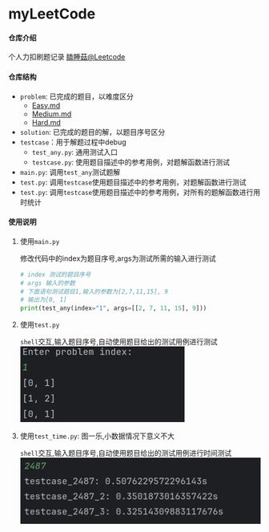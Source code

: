# myLeetCode

#### 仓库介绍

个人力扣刷题记录
[瞌睡菇@Leetcode](https://leetcode.cn/u/keshuigu/)

#### 仓库结构

- `problem`: 已完成的题目，以难度区分
    - [Easy.md](./problem/Easy.md)
    - [Medium.md](./problem/Medium.md)
    - [Hard.md](./problem/Hard.md)
- `solution`: 已完成的题目的解，以题目序号区分
- `testcase`：用于解题过程中debug
    - `test_any.py`: 通用测试入口
    - `testcase.py`: 使用题目描述中的参考用例，对题解函数进行测试
- `main.py`: 调用`test_any`测试题解
- `test.py`: 调用`testcase`使用题目描述中的参考用例，对题解函数进行测试
- `test.py`: 调用`testcase`使用题目描述中的参考用例，对所有的题解函数进行用时统计

#### 使用说明

1. 使用`main.py`

   修改代码中的index为题目序号,args为测试所需的输入进行测试

   ```python
   # index 测试的题目序号
   # args 输入的参数
   # 下面语句测试题目1,输入的参数为[2,7,11,15], 9
   # 输出为[0, 1]
   print(test_any(index="1", args=[[2, 7, 11, 15], 9]))
   ```

2. 使用`test.py`

   `shell`交互,输入题目序号,自动使用题目给出的测试用例进行测试
   ![题目1的测试](./asserts/testpy_example.png)

3. 使用`test_time.py`: 图一乐,小数据情况下意义不大

   `shell`交互,输入题目序号,自动使用题目给出的测试用例进行时间测试
   ![题目2487的测试](./asserts/test_time_example.png)